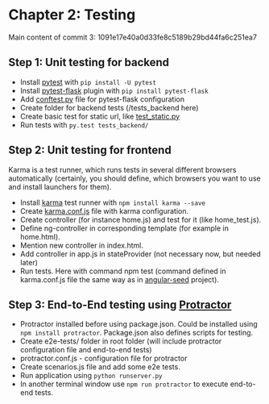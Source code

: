 # Chapter 2: Testing
Main content of commit 3: 1091e17e40a0d33fe8c5189b29bd44fa6c251ea7

## Step 1: Unit testing for backend
* Install [pytest](http://pytest.org/latest/getting-started.html) with ```pip install -U pytest```
* Install [pytest-flask](https://pypi.python.org/pypi/pytest-flask) plugin with ```pip install pytest-flask```
* Add [conftest.py](conftest.py) file for pytest-flask configuration
* Create folder for backend tests (/tests_backend here)
* Create basic test for static url, like [test_static.py](tests_backend/test_static.py)
* Run tests with ```py.test tests_backend/```

## Step 2: Unit testing for frontend
Karma is a test runner, which runs tests in several different browsers automatically (certainly, you should define, which browsers you want to use and install launchers for them). 
* Install [karma](http://karma-runner.github.io/0.12/index.html) test runner with ```npm install karma --save```
* Create [karma.conf.js](karma.conf.js) file with karma configuration.
* Create controller (for instance home.js) and test for it (like home_test.js).
* Define ng-controller in corresponding template (for example in home.html).
* Mention new controller in index.html.
* Add controller in app.js in stateProvider (not necessary now, but needed later)
* Run tests. Here with command npm test (command defined in karma.conf.js file the same way as in [angular-seed](https://github.com/angular/angular-seed) project).

## Step 3: End-to-End testing using [Protractor](http://angular.github.io/protractor/#/)
* Protractor installed before using package.json. Could be installed using ```npm install protractor```. Package.json also defines scripts for testing. 
* Create e2e-tests/ folder in root folder (will include protractor configuration file and end-to-end tests)
* protractor.conf.js - configuration file for protractor
* Create scenarios.js file and add some e2e tests. 
* Run application using ```python runserver.py```
* In another terminal window use ```npm run protractor``` to execute end-to-end tests.




